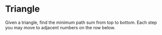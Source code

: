 # Triangle
Given a triangle, find the minimum path sum from top to bottom. Each step you may move to adjacent numbers on the row below.

